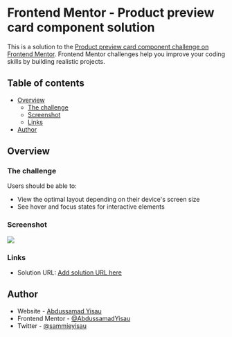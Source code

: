 # Frontend Mentor - Product preview card component solution

This is a solution to the [Product preview card component challenge on Frontend Mentor](https://www.frontendmentor.io/challenges/product-preview-card-component-GO7UmttRfa). Frontend Mentor challenges help you improve your coding skills by building realistic projects. 

## Table of contents

- [Overview](#overview)
  - [The challenge](#the-challenge)
  - [Screenshot](#screenshot)
  - [Links](#links)
- [Author](#author)



## Overview

### The challenge

Users should be able to:

- View the optimal layout depending on their device's screen size
- See hover and focus states for interactive elements

### Screenshot

![](./screenshot.jpg)


### Links

- Solution URL: [Add solution URL here](https://abdussamadyisau.github.io/psychic-octo-robot/product-preview/)

## Author

- Website - [Abdussamad Yisau](https://www.abdussamadyisau.com)
- Frontend Mentor - [@AbdussamadYisau](https://www.frontendmentor.io/profile/AbdussamadYisau)
- Twitter - [@sammieyisau](https://www.twitter.com/sammieyisau)
